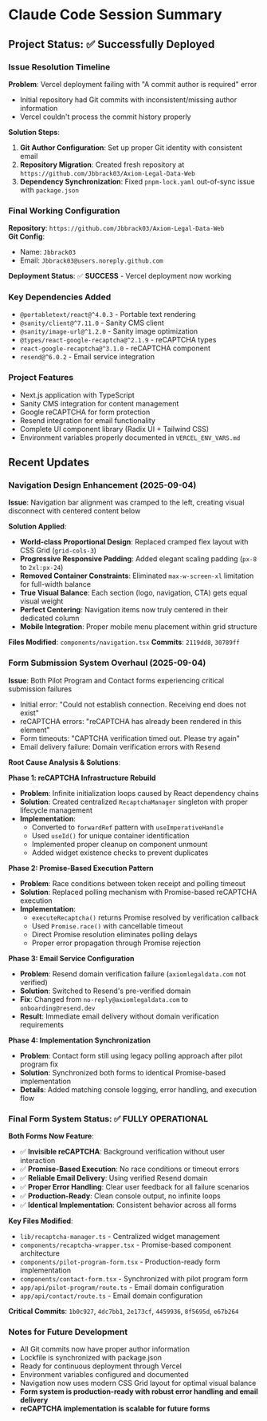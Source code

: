 # Claude Code Session Summary

## Project Status: ✅ Successfully Deployed

### Issue Resolution Timeline

**Problem**: Vercel deployment failing with "A commit author is required" error
- Initial repository had Git commits with inconsistent/missing author information
- Vercel couldn't process the commit history properly

**Solution Steps**:
1. **Git Author Configuration**: Set up proper Git identity with consistent email
2. **Repository Migration**: Created fresh repository at `https://github.com/Jbbrack03/Axiom-Legal-Data-Web`
3. **Dependency Synchronization**: Fixed `pnpm-lock.yaml` out-of-sync issue with `package.json`

### Final Working Configuration

**Repository**: `https://github.com/Jbbrack03/Axiom-Legal-Data-Web`  
**Git Config**: 
- Name: `Jbbrack03`
- Email: `Jbbrack03@users.noreply.github.com`

**Deployment Status**: ✅ **SUCCESS** - Vercel deployment now working

### Key Dependencies Added
- `@portabletext/react@^4.0.3` - Portable text rendering
- `@sanity/client@^7.11.0` - Sanity CMS client  
- `@sanity/image-url@^1.2.0` - Sanity image optimization
- `@types/react-google-recaptcha@^2.1.9` - reCAPTCHA types
- `react-google-recaptcha@^3.1.0` - reCAPTCHA component
- `resend@^6.0.2` - Email service integration

### Project Features
- Next.js application with TypeScript
- Sanity CMS integration for content management
- Google reCAPTCHA for form protection
- Resend integration for email functionality
- Complete UI component library (Radix UI + Tailwind CSS)
- Environment variables properly documented in `VERCEL_ENV_VARS.md`

## Recent Updates

### Navigation Design Enhancement (2025-09-04)
**Issue**: Navigation bar alignment was cramped to the left, creating visual disconnect with centered content below

**Solution Applied**:
- **World-class Proportional Design**: Replaced cramped flex layout with CSS Grid (`grid-cols-3`)
- **Progressive Responsive Padding**: Added elegant scaling padding (`px-8` to `2xl:px-24`)
- **Removed Container Constraints**: Eliminated `max-w-screen-xl` limitation for full-width balance
- **True Visual Balance**: Each section (logo, navigation, CTA) gets equal visual weight
- **Perfect Centering**: Navigation items now truly centered in their dedicated column
- **Mobile Integration**: Proper mobile menu placement within grid structure

**Files Modified**: `components/navigation.tsx`
**Commits**: `2119dd8`, `30789ff`

### Form Submission System Overhaul (2025-09-04)
**Issue**: Both Pilot Program and Contact forms experiencing critical submission failures
- Initial error: "Could not establish connection. Receiving end does not exist"
- reCAPTCHA errors: "reCAPTCHA has already been rendered in this element"  
- Form timeouts: "CAPTCHA verification timed out. Please try again"
- Email delivery failure: Domain verification errors with Resend

**Root Cause Analysis & Solutions**:

**Phase 1: reCAPTCHA Infrastructure Rebuild**
- **Problem**: Infinite initialization loops caused by React dependency chains
- **Solution**: Created centralized `RecaptchaManager` singleton with proper lifecycle management
- **Implementation**: 
  - Converted to `forwardRef` pattern with `useImperativeHandle`
  - Used `useId()` for unique container identification
  - Implemented proper cleanup on component unmount
  - Added widget existence checks to prevent duplicates

**Phase 2: Promise-Based Execution Pattern**
- **Problem**: Race conditions between token receipt and polling timeout
- **Solution**: Replaced polling mechanism with Promise-based reCAPTCHA execution
- **Implementation**:
  - `executeRecaptcha()` returns Promise resolved by verification callback
  - Used `Promise.race()` with cancellable timeout
  - Direct Promise resolution eliminates polling delays
  - Proper error propagation through Promise rejection

**Phase 3: Email Service Configuration**
- **Problem**: Resend domain verification failure (`axiomlegaldata.com` not verified)
- **Solution**: Switched to Resend's pre-verified domain
- **Fix**: Changed from `no-reply@axiomlegaldata.com` to `onboarding@resend.dev`
- **Result**: Immediate email delivery without domain verification requirements

**Phase 4: Implementation Synchronization**
- **Problem**: Contact form still using legacy polling approach after pilot program fix
- **Solution**: Synchronized both forms to identical Promise-based implementation
- **Details**: Added matching console logging, error handling, and execution flow

### Final Form System Status: ✅ **FULLY OPERATIONAL**

**Both Forms Now Feature**:
- ✅ **Invisible reCAPTCHA**: Background verification without user interaction
- ✅ **Promise-Based Execution**: No race conditions or timeout errors
- ✅ **Reliable Email Delivery**: Using verified Resend domain
- ✅ **Proper Error Handling**: Clear user feedback for all failure scenarios
- ✅ **Production-Ready**: Clean console output, no infinite loops
- ✅ **Identical Implementation**: Consistent behavior across all forms

**Key Files Modified**:
- `lib/recaptcha-manager.ts` - Centralized widget management
- `components/recaptcha-wrapper.tsx` - Promise-based component architecture
- `components/pilot-program-form.tsx` - Production-ready form implementation  
- `components/contact-form.tsx` - Synchronized with pilot program form
- `app/api/pilot-program/route.ts` - Email domain configuration
- `app/api/contact/route.ts` - Email domain configuration

**Critical Commits**: `1b0c927`, `4dc7bb1`, `2e173cf`, `4459936`, `8f5695d`, `e67b264`

### Notes for Future Development
- All Git commits now have proper author information
- Lockfile is synchronized with package.json
- Ready for continuous deployment through Vercel
- Environment variables configured and documented
- Navigation now uses modern CSS Grid layout for optimal visual balance
- **Form system is production-ready with robust error handling and email delivery**
- **reCAPTCHA implementation is scalable for future forms**